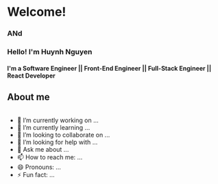 # Welcome!
### ANd
### Hello! I'm Huynh Nguyen
#### I'm a Software Engineer || Front-End Engineer || Full-Stack Engineer || React Developer


## About me
######

- 🔭 I’m currently working on ...
- 🌱 I’m currently learning ...
- 👯 I’m looking to collaborate on ...
- 🤔 I’m looking for help with ...
- 💬 Ask me about ...
- 📫 How to reach me: ...
- 😄 Pronouns: ...
- ⚡ Fun fact: ...

